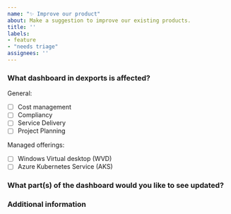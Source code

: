 ```yaml
---
name: "✨ Improve our product"
about: Make a suggestion to improve our existing products.
title: ''
labels:
- feature
- "needs triage"
assignees: ''
---
```


<!--
For questions, ask in Discussions: https://github.com/dexmach/dexports/discussions

Before you file an issue read the:
- Code of Conduct: https://github.com/dexmach/dexports/blob/main/CODE_OF_CONDUCT.md


Check to make sure someone hasn't already opened a similar feature: https://github.com/dexmach/dexports/issues
-->

### What dashboard in dexports is affected?

<!-- Please select the dashboard impacted -->

General:

- [ ] Cost management
- [ ] Compliancy
- [ ] Service Delivery
- [ ] Project Planning

Managed offerings:

- [ ] Windows Virtual desktop (WVD)
- [ ] Azure Kubernetes Service (AKS)

### What part(s) of the dashboard would you like to see updated?

<!-- Give as much detail as you can to help us understand the change you want to see. Why should the docs be changed? What use cases does it support? What is the expected outcome? -->

### Additional information

<!-- Add any other context or screenshots about the feature request here. -->